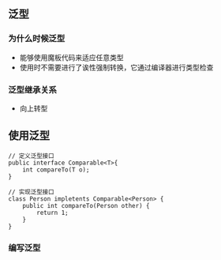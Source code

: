## 泛型

### 为什么时候泛型
- 能够使用魔板代码来适应任意类型
- 使用时不需要进行了诶性强制转换，它通过编译器进行类型检查


### 泛型继承关系
- 向上转型


## 使用泛型

```
// 定义泛型接口
public interface Comparable<T>{
    int compareTo(T o);
}

```

```
// 实现泛型接口
class Person impletents Comparable<Person> {
    public int compareTo(Person other) {
        return 1;
    }
}
```

### 编写泛型
